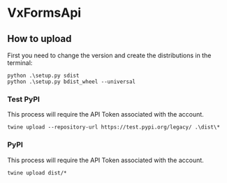 # VxFormsApi
## How to upload
First you need to change the version and create the distributions in the terminal:

```
python .\setup.py sdist
python .\setup.py bdist_wheel --universal
```
### Test PyPI
This process will require the API Token associated with the account.
```
twine upload --repository-url https://test.pypi.org/legacy/ .\dist\*
```

### PyPI
This process will require the API Token associated with the account.
```
twine upload dist/*
```